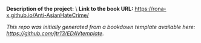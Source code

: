 **Description of the project:**	\\
**Link to the book URL:** https://rona-x.github.io/Anti-AsianHateCrime/

*This repo was initially generated from a bookdown template available here: https://github.com/jtr13/EDAVtemplate.*	





